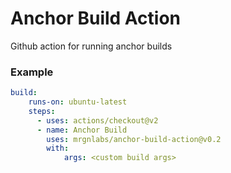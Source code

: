 # Anchor Build Action
Github action for running anchor builds

### Example
```yaml
build:
    runs-on: ubuntu-latest
    steps:
      - uses: actions/checkout@v2
      - name: Anchor Build 
        uses: mrgnlabs/anchor-build-action@v0.2
        with:
            args: <custom build args>
```
